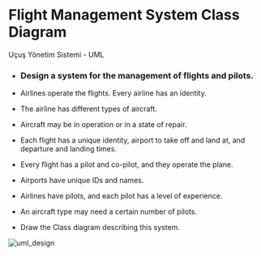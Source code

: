 # Flight Management System Class Diagram
Uçuş Yönetim Sistemi - UML

- ### Design a system for the management of flights and pilots.

- Airlines operate the flights. Every airline has an identity.
- The airline has different types of aircraft.
- Aircraft may be in operation or in a state of repair.
- Each flight has a unique identity, airport to take off and land at, and departure and landing times.
- Every flight has a pilot and co-pilot, and they operate the plane.
- Airports have unique IDs and names.
- Airlines have pilots, and each pilot has a level of experience.
- An aircraft type may need a certain number of pilots.
- Draw the Class diagram describing this system.

![uml_design](https://i.hizliresim.com/sh3ozma.png)
